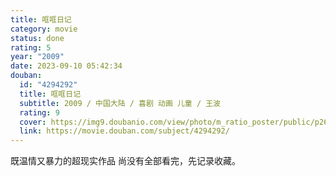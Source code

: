 ```yaml
---
title: 哐哐日记
category: movie
status: done
rating: 5
year: "2009"
date: 2023-09-10 05:42:34
douban:
  id: "4294292"
  title: 哐哐日记
  subtitle: 2009 / 中国大陆 / 喜剧 动画 儿童 / 王波
  rating: 9
  cover: https://img9.doubanio.com/view/photo/m_ratio_poster/public/p2629948076.jpg
  link: https://movie.douban.com/subject/4294292/
---
```


既温情又暴力的超现实作品 尚没有全部看完，先记录收藏。